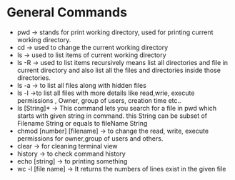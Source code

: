 <h1>General Commands</h1>
<ul>
    <li>pwd → stands for print working directory, used for printing current working directory.</li>
    <li>cd → used to change the current working directory</li>
    <li>ls → used to list items of current working directory</li>
    <li>ls -R → used to list items recursively means list all directories and file in current directory and also list all the files and directories inside those directories.</li>
    <li>ls -a → to list all files along with hidden files</li>
    <li>ls -l →to list all files with more details like read,wrie, execute permissions , Owner, group of users, creation time etc..</li>
    <li>ls [String]* → This command lets you search for a file in pwd which starts with given string in command. this String can be subset of Filename String or equals to fileName String</li>
    <li>chmod [number] [filename] → to change the read, write, execute permissions for owner,group of users and others.</li>
    <li>clear → for cleaning terminal view</li>
    <li>history → to check command history</li>
    <li>echo [string] → to printing something</li>
    <li>wc -l [file name] → It returns the numbers of lines exist in the given file</li>
</ul>
